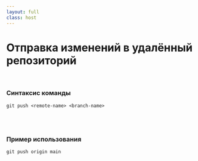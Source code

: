 ```yaml
---
layout: full
class: host
---
```


# Отправка изменений в удалённый репозиторий

<br/>

### Синтаксис команды

```
git push <remote-name> <branch-name>
```

<br />
<br />

### Пример использования

```shell
git push origin main
```

<style>
    .host h3 {
        color: var(--slidev-theme-primary);
        font-style: italic;
    }
    
    .host code {
        font-size: 2rem;
    }
</style>
